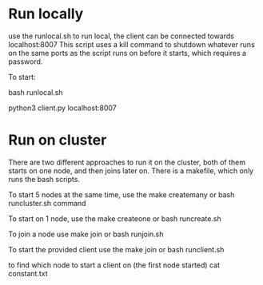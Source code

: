 # Run locally
use the runlocal.sh to run local, the client can be connected towards localhost:8007
This script uses a kill command to shutdown whatever runs on the same ports as the script runs on before it starts, which requires a password. 

To start:

bash runlocal.sh

python3 client.py localhost:8007

# Run on cluster
There are two different approaches to run it on the cluster, both of them starts on one node, and then joins later on.
There is a makefile, which only runs the bash scripts.

To start 5 nodes at the same time, use the 
make createmany or bash runcluster.sh command

To start on 1 node, use the
make createone or bash runcreate.sh

To join a node use
make join or bash runjoin.sh

To start the provided client use the 
make join or bash runclient.sh

to find which node to start a client on (the first node started)
cat constant.txt